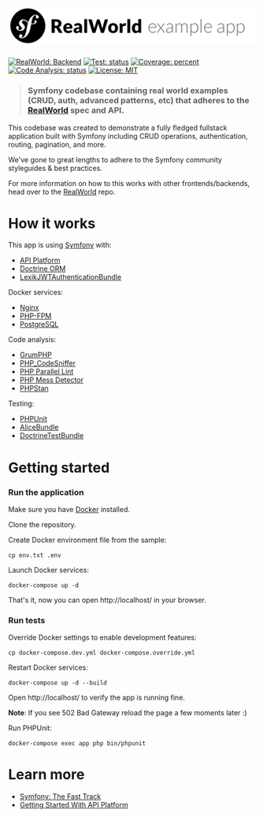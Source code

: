 # ![Symfony RealWorld Example App](logo.png)

[![RealWorld: Backend](https://img.shields.io/badge/RealWorld-Backend-blueviolet.svg)](https://github.com/gothinkster/realworld)
[![Test: status](https://github.com/igoryok-zp/symfony-realworld-example-app/actions/workflows/test.yml/badge.svg)](https://github.com/igoryok-zp/symfony-realworld-example-app/actions/workflows/test.yml)
[![Coverage: percent](https://codecov.io/gh/igoryok-zp/symfony-realworld-example-app/branch/master/graph/badge.svg)](https://codecov.io/gh/igoryok-zp/symfony-realworld-example-app)
[![Code Analysis: status](https://github.com/igoryok-zp/symfony-realworld-example-app/actions/workflows/code-analysis.yml/badge.svg)](https://github.com/igoryok-zp/symfony-realworld-example-app/actions/workflows/code-analysis.yml)
[![License: MIT](https://img.shields.io/badge/License-MIT-yellowgreen.svg)](https://opensource.org/licenses/MIT)

> ### Symfony codebase containing real world examples (CRUD, auth, advanced patterns, etc) that adheres to the [RealWorld](https://github.com/gothinkster/realworld) spec and API.


This codebase was created to demonstrate a fully fledged fullstack application built with Symfony including CRUD operations, authentication, routing, pagination, and more.

We've gone to great lengths to adhere to the Symfony community styleguides & best practices.

For more information on how to this works with other frontends/backends, head over to the [RealWorld](https://github.com/gothinkster/realworld) repo.



# How it works

This app is using [Symfony](https://symfony.com/) with:

- [API Platform](https://api-platform.com/)
- [Doctrine ORM](https://github.com/doctrine/orm/)
- [LexikJWTAuthenticationBundle](https://github.com/lexik/LexikJWTAuthenticationBundle)

Docker services:

- [Nginx](https://hub.docker.com/_/nginx)
- [PHP-FPM](https://hub.docker.com/_/php)
- [PostgreSQL](https://hub.docker.com/_/postgres)

Code analysis:

- [GrumPHP](https://phpro.github.io/grumphp/)
- [PHP_CodeSniffer](https://github.com/squizlabs/PHP_CodeSniffer)
- [PHP Parallel Lint](https://github.com/php-parallel-lint/PHP-Parallel-Lint)
- [PHP Mess Detector](https://phpmd.org/)
- [PHPStan](https://phpstan.org/)

Testing:

- [PHPUnit](https://phpunit.de/)
- [AliceBundle](https://github.com/theofidry/AliceBundle)
- [DoctrineTestBundle](https://github.com/dmaicher/doctrine-test-bundle)



# Getting started

### Run the application

Make sure you have [Docker](https://docs.docker.com/get-docker/) installed.

Clone the repository.

Create Docker environment file from the sample:
```
cp env.txt .env
```

Launch Docker services:
```
docker-compose up -d
```

That's it, now you can open http://localhost/ in your browser.

### Run tests

Override Docker settings to enable development features:
```
cp docker-compose.dev.yml docker-compose.override.yml
```

Restart Docker services:
```
docker-compose up -d --build
```

Open http://localhost/ to verify the app is running fine.

**Note**: If you see 502 Bad Gateway reload the page a few moments later :)

Run PHPUnit:
```
docker-compose exec app php bin/phpunit
```



# Learn more

- [Symfony: The Fast Track](https://symfony.com/doc/current/the-fast-track/en/index.html)
- [Getting Started With API Platform](https://api-platform.com/docs/distribution/)
